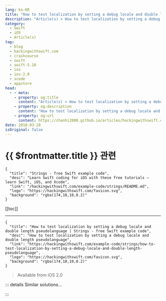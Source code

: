 ```yaml
---
lang: ko-KR
title: "How to test localization by setting a debug locale and double length pseudolanguage"
description: "Article(s) > How to test localization by setting a debug locale and double length pseudolanguage"
category:
  - Swift
  - iOS
  - Article(s)
tag: 
  - blog
  - hackingwithswift.com
  - crashcourse
  - swift
  - swift-5.10
  - ios
  - ios-2.0
  - xcode
  - appstore
head:
  - - meta:
    - property: og:title
      content: "Article(s) > How to test localization by setting a debug locale and double length pseudolanguage"
    - property: og:description
      content: "How to test localization by setting a debug locale and double length pseudolanguage"
    - property: og:url
      content: https://chanhi2000.github.io/articles/hackingwithswift.com/example-code/strings/how-to-test-localization-by-setting-a-debug-locale-and-double-length-pseudolanguage.html
date: 2018-03-28
isOriginal: false
---
```


# {{ $frontmatter.title }} 관련

```component VPCard
{
  "title": "Strings - free Swift example code",
  "desc": "Learn Swift coding for iOS with these free tutorials – learn Swift, iOS, and Xcode",
  "link": "/hackingwithswift.com/example-code/strings/README.md",
  "logo": "https://hackingwithswift.com/favicon.svg",
  "background": "rgba(174,10,10,0.2)"
}
```

[[toc]]

---

```component VPCard
{
  "title": "How to test localization by setting a debug locale and double length pseudolanguage | Strings - free Swift example code",
  "desc": "How to test localization by setting a debug locale and double length pseudolanguage",
  "link": "https://hackingwithswift.com/example-code/strings/how-to-test-localization-by-setting-a-debug-locale-and-double-length-pseudolanguage",
  "logo": "https://hackingwithswift.com/favicon.svg",
  "background": "rgba(174,10,10,0.2)"
}
```

> Available from iOS 2.0

<!-- TODO: 작성 -->

<!-- 
If you want to check how your app works when running on devices with other languages, you have two options: you can either instruct the simulator to use a specific language where you have a localization in place, or you can have it use a special "Double length pseudolanguage" that basically acts as a stress test.

Both of these options live under the the scheme settings for your app, which you can get to by holding down Alt then going to the Product menu and clicking "Run…" – holding down Alt makes it say "Run…" rather than "Run", which is what triggers the scheme settings window.

In the scheme settings window, click the dropdown next to Application Language. You can either choose a language that you have localized to, or choose Double Length Pseudolanguage. This option effectively makes all your strings take up twice as much space on the screen, which shows you at a glance if your interface will cope with languages that have longer words than your own.

-->

::: details Similar solutions…

<!--
/example-code/uikit/how-to-localize-your-ios-app">How to localize your iOS app 
/quick-start/swiftui/swiftui-tips-and-tricks">SwiftUI tips and tricks 
/quick-start/swiftui/all-swiftui-property-wrappers-explained-and-compared">All SwiftUI property wrappers explained and compared 
/example-code/uikit/how-to-create-live-playgrounds-in-xcode">How to create live playgrounds in Xcode 
/example-code/strings/how-to-get-the-length-of-a-string">How to get the length of a string</a>
-->

:::

